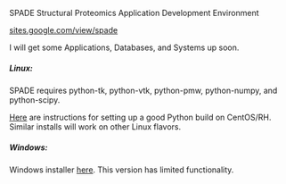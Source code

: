 SPADE
Structural Proteomics Application Development Environment 

[sites.google.com/view/spade](sites.google.com/view/spade)


I will get some Applications, Databases, and Systems up soon.


##### Linux:

SPADE requires python-tk, python-vtk, python-pmw, python-numpy, and python-scipy. 

[Here](https://danieleriksson.net/2017/02/08/how-to-install-latest-python-on-centos/) are instructions for setting up a good Python build on CentOS/RH. Similar installs will work on other Linux flavors. 

##### Windows:

Windows installer [here](https://sourceforge.net/projects/spade/). This version has limited functionality.
